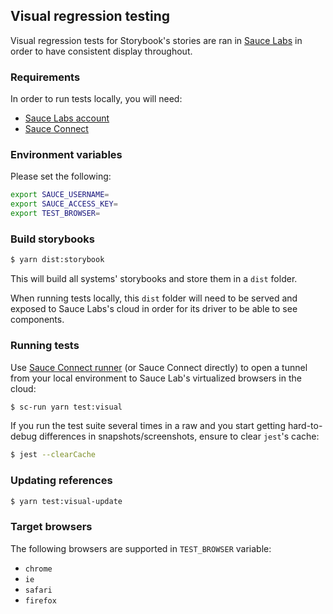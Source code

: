 ## Visual regression testing

Visual regression tests for Storybook's stories are ran in [Sauce Labs](https://saucelabs.com) in order to have consistent display throughout.

### Requirements

In order to run tests locally, you will need:

- [Sauce Labs account](https://app.saucelabs.com/signup)
- [Sauce Connect](https://wiki.saucelabs.com/display/DOCS/Sauce+Connect+Proxy)

### Environment variables

Please set the following:

```sh
export SAUCE_USERNAME=
export SAUCE_ACCESS_KEY=
export TEST_BROWSER=
```

### Build storybooks

```sh
$ yarn dist:storybook
```

This will build all systems' storybooks and store them in a `dist` folder.

When running tests locally, this `dist` folder will need to be served and exposed to Sauce Labs's cloud in order for its driver to be able to see components.

### Running tests

Use [Sauce Connect runner](https://www.npmjs.com/package/sauceconnect-runner) (or Sauce Connect directly) to open a tunnel from your local environment to Sauce Lab's virtualized browsers in the cloud:

```sh
$ sc-run yarn test:visual
```

If you run the test suite several times in a raw and you start getting hard-to-debug differences in snapshots/screenshots, ensure to clear `jest`'s cache:

```sh
$ jest --clearCache
```

### Updating references

```sh
$ yarn test:visual-update
```

### Target browsers

The following browsers are supported in `TEST_BROWSER` variable:

- `chrome`
- `ie`
- `safari`
- `firefox`
